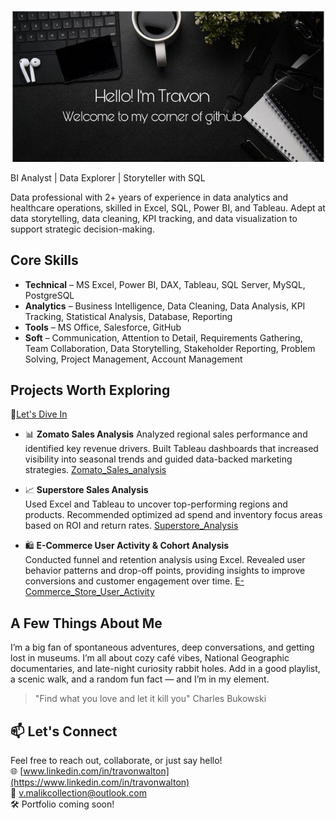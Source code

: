 ![GitHub Banner](https://github.com/Travon-77/Travon-77/blob/main/GitHub%20Banner.jpg) 

BI Analyst | Data Explorer | Storyteller with SQL

Data professional with 2+ years of experience in data analytics and healthcare operations, skilled in Excel, SQL, Power BI, and Tableau.
Adept at data storytelling, data cleaning, KPI tracking, and data visualization to support strategic decision-making.

## Core Skills
- **Technical** – MS Excel, Power BI, DAX, Tableau, SQL Server, MySQL, PostgreSQL 
- **Analytics** – Business Intelligence, Data Cleaning, Data Analysis, KPI Tracking, Statistical Analysis, Database, Reporting 
- **Tools** – MS Office, Salesforce, GitHub 
- **Soft** – Communication, Attention to Detail, Requirements Gathering, Team Collaboration, Data Storytelling, Stakeholder
Reporting, Problem Solving, Project Management, Account Management

## Projects Worth Exploring
📁[Let's Dive In](https://github.com/Travon-77/BI_Analytics_Tripleten_Projects)
- 📊 **Zomato Sales Analysis** 
  Analyzed regional sales performance and identified key revenue drivers. Built Tableau dashboards that increased visibility into seasonal trends and guided data-backed marketing strategies.
 [Zomato_Sales_analysis](https://github.com/Travon-77/BI_Analytics_Tripleten_Projects/tree/main/Zomato%20Sales%20Analysis)

- 📈 **Superstore Sales Analysis**  
  Used Excel and Tableau to uncover top-performing regions and products. Recommended optimized ad spend and inventory focus areas based on ROI and return rates.
  [Superstore_Analysis](https://github.com/Travon-77/BI_Analytics_Tripleten_Projects/tree/main/Superstore-Returns-Analysis)

- 🛍️ **E-Commerce User Activity & Cohort Analysis**  
  Conducted funnel and retention analysis using Excel. Revealed user behavior patterns and drop-off points, providing insights to improve conversions and customer engagement over time.
  [E-Commerce_Store_User_Activity](https://github.com/Travon-77/BI_Analytics_Tripleten_Projects/tree/main/E-Commerce%20Store%20User%20Activity)

## A Few Things About Me  
I’m a big fan of spontaneous adventures, deep conversations, and getting lost in museums.
I’m all about cozy café vibes, National Geographic documentaries, and late-night curiosity rabbit holes.
Add in a good playlist, a scenic walk, and a random fun fact — and I’m in my element.

> "Find what you love and let it kill you" Charles Bukowski

## 📫 Let's Connect
Feel free to reach out, collaborate, or just say hello!  
🌐 [www.linkedin.com/in/travonwalton](https://www.linkedin.com/in/travonwalton)  
📧 v.malikcollection@outlook.com  
🛠️ Portfolio coming soon!

